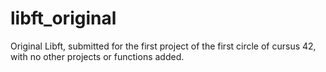 # libft_original
Original Libft, submitted for the first project of the first circle of cursus 42, with no other projects or functions added.
